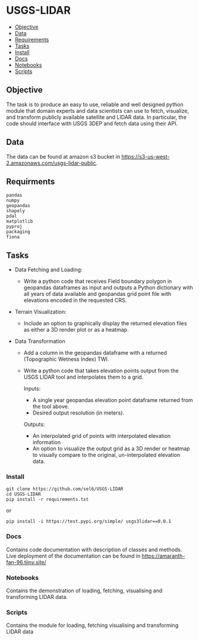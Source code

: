 # USGS-LIDAR

  - [Objective](#objective)
  - [Data](#data)
  - [Requirements](#requirements)
  - [Tasks](#tasks)
  - [Install](#install)
  - [Docs](#docs)
  - [Notebooks](#notebooks)
  - [Scripts](#scripts)

 
## Objective
The task is to produce an easy to use, reliable and well designed python module that domain experts and data scientists can use to fetch, visualize, and transform publicly available satellite and LIDAR data. In particular, the code should interface with USGS 3DEP and fetch data using their API. 


## Data

The data can be found at amazon s3 bucket in https://s3-us-west-2.amazonaws.com/usgs-lidar-public.

## Requirments

```
pandas
numpy
geopandas
shapely
pdal
matplotlib
pyproj
packaging
fiona
 ```
 
## Tasks

* Data Fetching and Loading:
  * Write a python code that receives Field boundary polygon in geopandas dataframes as input and outputs a Python dictionary with all years of data           available and geopandas grid point file with elevations encoded in the requested CRS.

* Terrain Visualization:
  * Include an option to graphically display the returned elevation files as either a 3D render plot or as a heatmap. 

* Data Transformation 
  * Add a column in the geopandas dataframe with a returned (Topographic Wetness Index) TWI.
  * Write a python code that takes elevation points output from the USGS LIDAR tool and interpolates them to a grid.
    
    Inputs:
      * A single year geopandas elevation point dataframe returned from the tool above.
      * Desired output resolution (in meters).    
    
    Outputs:

     * An interpolated grid of points with interpolated elevation information
     * An option to visualize the output grid as a 3D render or heatmap to visually compare to the original, un-interpolated elevation data.

### Install

```
git clone https://github.com/sel6/USGS-LIDAR
cd USGS-LIDAR
pip install -r requirements.txt
```
or

```
pip install -i https://test.pypi.org/simple/ usgs3lidar==0.0.1
```
### Docs

Contains code documentation with description of classes and methods. 
Live deployment of the documentation can be found in https://amaranth-fan-96.tiiny.site/

### Notebooks

Contains the demonstration of loading, fetching, visualising and transforming LIDAR data.

### Scripts

Contains the module for loading, fetching visualising and transforming LIDAR data
